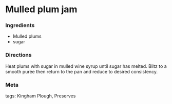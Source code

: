 # Mulled plum jam

### Ingredients
 * Mulled plums
 * sugar

### Directions

Heat plums with sugar in mulled wine syrup until sugar has melted.  Blitz to a smooth purée then return to the pan and reduce to desired consistency.

### Meta

tags: Kingham Plough, Preserves

